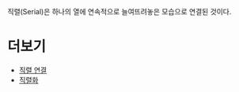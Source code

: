 <!-- TITLE: 직렬 -->


직렬(Serial)은 하나의 열에 연속적으로 늘여뜨려놓은 모습으로 연결된 것이다.

# 더보기
- [직렬 연결](직렬-연결)
- [직렬화](직렬화)